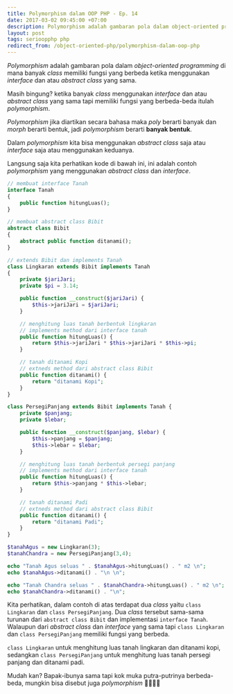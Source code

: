 ```yaml
---
title: Polymorphism dalam OOP PHP - Ep. 14
date: 2017-03-02 09:45:00 +07:00
description: Polymorphism adalah gambaran pola dalam object-oriented programming di mana banyak class memiliki fungsi yang berbeda ketika menggunakan interface dan atau abstract class yang sama.
layout: post
tags: serioopphp php
redirect_from: /object-oriented-php/polymorphism-dalam-oop-php
---
```


_Polymorphism_ adalah gambaran pola dalam _object-oriented programming_ di mana banyak _class_ memiliki fungsi yang berbeda ketika menggunakan _interface_ dan atau _abstract class_ yang sama.

Masih bingung? ketika banyak _class_ menggunakan _interface_ dan atau _abstract class_ yang sama tapi memiliki fungsi yang berbeda-beda itulah _polymorphism_.

_Polymorphism_ jika diartikan secara bahasa maka _poly_ berarti banyak dan _morph_ berarti bentuk, jadi _polymorphism_ berarti **banyak bentuk**.

Dalam _polymorphism_ kita bisa menggunakan _abstract class_ saja atau _interface_ saja atau menggunakan keduanya.

Langsung saja kita perhatikan kode di bawah ini, ini adalah contoh _polymorphism_ yang menggunakan _abstract class_ dan _interface_.

```php
// membuat interface Tanah
interface Tanah
{
    public function hitungLuas();
}

// membuat abstract class Bibit
abstract class Bibit
{
    abstract public function ditanami();
}

// extends Bibit dan implements Tanah
class Lingkaran extends Bibit implements Tanah
{
    private $jariJari;
    private $pi = 3.14;

    public function __construct($jariJari) {
        $this->jariJari = $jariJari;
    }

    // menghitung luas tanah berbentuk lingkaran
    // implements method dari interface tanah
    public function hitungLuas() {
        return $this->jariJari * $this->jariJari * $this->pi;
    }

    // tanah ditanami Kopi
    // extneds method dari abstract class Bibit
    public function ditanami() {
        return "ditanami Kopi";
    }
}

class PersegiPanjang extends Bibit implements Tanah {
    private $panjang;
    private $lebar;

    public function __construct($panjang, $lebar) {
        $this->panjang = $panjang;
        $this->lebar = $lebar;
    }

    // menghitung luas tanah berbentuk persegi panjang
    // implements method dari interface tanah
    public function hitungLuas() {
        return $this->panjang * $this->lebar;
    }

    // tanah ditanami Padi
    // extneds method dari abstract class Bibit
    public function ditanami() {
        return "ditanami Padi";
    }
}

$tanahAgus = new Lingkaran(3);
$tanahChandra = new PersegiPanjang(3,4);

echo "Tanah Agus seluas " . $tanahAgus->hitungLuas() . " m2 \n";
echo $tanahAgus->ditanami() . "\n \n";

echo "Tanah Chandra seluas " . $tanahChandra->hitungLuas() . " m2 \n";
echo $tanahChandra->ditanami() . "\n";
```

Kita perhatikan, dalam contoh di atas terdapat dua _class_ yaitu `class Lingkaran` dan `class PersegiPanjang`. Dua _class_ tersebut sama-sama turunan dari `abstract class Bibit` dan implementasi `interface Tanah`. Walaupun dari _abstract class_ dan _interface_ yang sama tapi `class Lingkaran` dan `class PersegiPanjang` memiliki fungsi yang berbeda.

`class Lingkaran` untuk menghitung luas tanah lingkaran dan ditanami kopi, sedangkan `class PersegiPanjang` untuk menghitung luas tanah persegi panjang dan ditanami padi.

Mudah kan? Bapak-ibunya sama tapi kok muka putra-putrinya berbeda-beda, mungkin bisa disebut juga _polymorphism_ 👨‍👩‍👧‍👦
